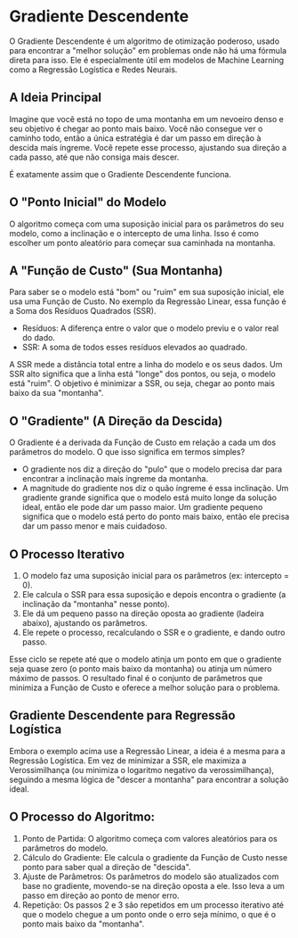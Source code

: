 # Gradiente Descendente

O Gradiente Descendente é um algoritmo de otimização poderoso, usado para encontrar a "melhor solução" em problemas onde não há uma fórmula direta para isso. Ele é especialmente útil em modelos de Machine Learning como a Regressão Logística e Redes Neurais.

## A Ideia Principal
Imagine que você está no topo de uma montanha em um nevoeiro denso e seu objetivo é chegar ao ponto mais baixo. Você não consegue ver o caminho todo, então a única estratégia é dar um passo em direção à descida mais íngreme. Você repete esse processo, ajustando sua direção a cada passo, até que não consiga mais descer.

É exatamente assim que o Gradiente Descendente funciona.

## O "Ponto Inicial" do Modelo

O algoritmo começa com uma suposição inicial para os parâmetros do seu modelo, como a inclinação e o intercepto de uma linha. Isso é como escolher um ponto aleatório para começar sua caminhada na montanha.

## A "Função de Custo" (Sua Montanha)
Para saber se o modelo está "bom" ou "ruim" em sua suposição inicial, ele usa uma Função de Custo. No exemplo da Regressão Linear, essa função é a Soma dos Resíduos Quadrados (SSR).

- Resíduos: A diferença entre o valor que o modelo previu e o valor real do dado.
- SSR: A soma de todos esses resíduos elevados ao quadrado.

A SSR mede a distância total entre a linha do modelo e os seus dados. Um SSR alto significa que a linha está "longe" dos pontos, ou seja, o modelo está "ruim". O objetivo é minimizar a SSR, ou seja, chegar ao ponto mais baixo da sua "montanha".

## O "Gradiente" (A Direção da Descida)

O Gradiente é a derivada da Função de Custo em relação a cada um dos parâmetros do modelo. O que isso significa em termos simples?

- O gradiente nos diz a direção do "pulo" que o modelo precisa dar para encontrar a inclinação mais íngreme da montanha.
- A magnitude do gradiente nos diz o quão íngreme é essa inclinação. Um gradiente grande significa que o modelo está muito longe da solução ideal, então ele pode dar um passo maior. Um gradiente pequeno significa que o modelo está perto do ponto mais baixo, então ele precisa dar um passo menor e mais cuidadoso.

## O Processo Iterativo

1. O modelo faz uma suposição inicial para os parâmetros (ex: intercepto = 0).
2. Ele calcula o SSR para essa suposição e depois encontra o gradiente (a inclinação da "montanha" nesse ponto).
3. Ele dá um pequeno passo na direção oposta ao gradiente (ladeira abaixo), ajustando os parâmetros.
4. Ele repete o processo, recalculando o SSR e o gradiente, e dando outro passo.

Esse ciclo se repete até que o modelo atinja um ponto em que o gradiente seja quase zero (o ponto mais baixo da montanha) ou atinja um número máximo de passos. O resultado final é o conjunto de parâmetros que minimiza a Função de Custo e oferece a melhor solução para o problema.

## Gradiente Descendente para Regressão Logística

Embora o exemplo acima use a Regressão Linear, a ideia é a mesma para a Regressão Logística. Em vez de minimizar a SSR, ele maximiza a Verossimilhança (ou minimiza o logaritmo negativo da verossimilhança), seguindo a mesma lógica de "descer a montanha" para encontrar a solução ideal.

## O Processo do Algoritmo:
1. Ponto de Partida: O algoritmo começa com valores aleatórios para os parâmetros do modelo.
2. Cálculo do Gradiente: Ele calcula o gradiente da Função de Custo nesse ponto para saber qual a direção de "descida".
3. Ajuste de Parâmetros: Os parâmetros do modelo são atualizados com base no gradiente, movendo-se na direção oposta a ele. Isso leva a um passo em direção ao ponto de menor erro.
4. Repetição: Os passos 2 e 3 são repetidos em um processo iterativo até que o modelo chegue a um ponto onde o erro seja mínimo, o que é o ponto mais baixo da "montanha".
